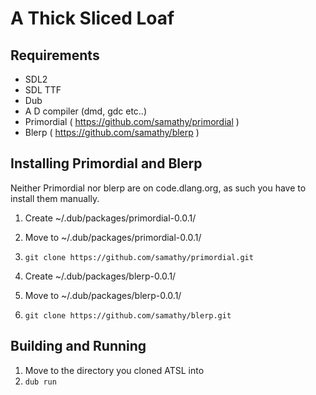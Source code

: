 A Thick Sliced Loaf
===================


Requirements
------------------

* SDL2
* SDL TTF
* Dub
* A D compiler (dmd, gdc etc..)
* Primordial ( https://github.com/samathy/primordial )
* Blerp ( https://github.com/samathy/blerp )


Installing Primordial and Blerp
------------------

Neither Primordial nor blerp are on code.dlang.org, as such you have to install them manually.

1. Create ~/.dub/packages/primordial-0.0.1/
2. Move to ~/.dub/packages/primordial-0.0.1/
3. `git clone https://github.com/samathy/primordial.git`

1. Create ~/.dub/packages/blerp-0.0.1/
2. Move to ~/.dub/packages/blerp-0.0.1/
3. `git clone https://github.com/samathy/blerp.git`

Building and Running
-------------------

1. Move to the directory you cloned ATSL into
2. `dub run`
